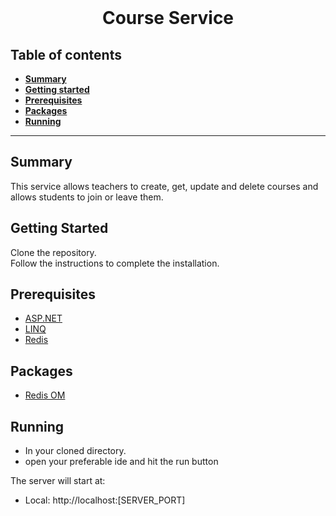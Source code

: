 <div align="center">
  <br>
  <h1>Course Service</h1>
</div>

##  Table of contents
- [**Summary**](#summary)
- [**Getting started**](#getting-started)
- [**Prerequisites**](#prerequisites)
- [**Packages**](#packages)
- [**Running**](#running)
---
## Summary

This service allows teachers to create, get, update and delete courses and allows students to join or leave them.

## Getting Started

Clone the repository.<br />
Follow the instructions to complete the installation.

## Prerequisites

- [ASP.NET](https://dotnet.microsoft.com/en-us/apps/aspnet)
- [LINQ](https://docs.microsoft.com/en-us/dotnet/csharp/programming-guide/concepts/linq/)
- [Redis](https://redis.io/download/)

## Packages

- [Redis OM](https://github.com/redis/redis-om-dotnet)

## Running

- In your cloned directory.
- open your preferable ide and hit the run button

The server will start at:

- Local: http://localhost:[SERVER_PORT]
